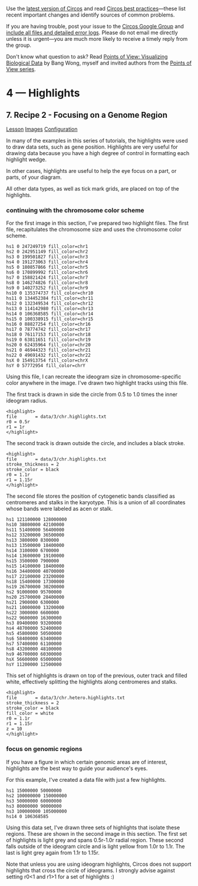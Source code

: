 Use the [latest version of Circos](/software/download/circos/) and read
[Circos best
practices](/documentation/tutorials/reference/best_practices/)—these list
recent important changes and identify sources of common problems.

If you are having trouble, post your issue to the [Circos Google
Group](https://groups.google.com/group/circos-data-visualization) and [include
all files and detailed error logs](/support/support/). Please do not email me
directly unless it is urgent—you are much more likely to receive a timely
reply from the group.

Don't know what question to ask? Read [Points of View: Visualizing Biological
Data](https://www.nature.com/nmeth/journal/v9/n12/full/nmeth.2258.html) by
Bang Wong, myself and invited authors from the [Points of View
series](https://mk.bcgsc.ca/pointsofview).

# 4 — Highlights

## 7\. Recipe 2 - Focusing on a Genome Region

[Lesson](/documentation/tutorials/highlights/recipe2/lesson)
[Images](/documentation/tutorials/highlights/recipe2/images)
[Configuration](/documentation/tutorials/highlights/recipe2/configuration)

In many of the examples in this series of tutorials, the highlights were used
to draw data sets, such as gene position. Highlights are very useful for
drawing data because you have a high degree of control in formatting each
highlight wedge.

In other cases, highlights are useful to help the eye focus on a part, or
parts, of your diagram.

All other data types, as well as tick mark grids, are placed on top of the
highlights.

### continuing with the chromosome color scheme

For the first image in this section, I've prepared two highlight files. The
first file, recapitulates the chromosome size and uses the chromosome color
scheme.

    
    
    hs1 0 247249719 fill_color=chr1
    hs2 0 242951149 fill_color=chr2
    hs3 0 199501827 fill_color=chr3
    hs4 0 191273063 fill_color=chr4
    hs5 0 180857866 fill_color=chr5
    hs6 0 170899992 fill_color=chr6
    hs7 0 158821424 fill_color=chr7
    hs8 0 146274826 fill_color=chr8
    hs9 0 140273252 fill_color=chr9
    hs10 0 135374737 fill_color=chr10
    hs11 0 134452384 fill_color=chr11
    hs12 0 132349534 fill_color=chr12
    hs13 0 114142980 fill_color=chr13
    hs14 0 106368585 fill_color=chr14
    hs15 0 100338915 fill_color=chr15
    hs16 0 88827254 fill_color=chr16
    hs17 0 78774742 fill_color=chr17
    hs18 0 76117153 fill_color=chr18
    hs19 0 63811651 fill_color=chr19
    hs20 0 62435964 fill_color=chr20
    hs21 0 46944323 fill_color=chr21
    hs22 0 49691432 fill_color=chr22
    hsX 0 154913754 fill_color=chrX
    hsY 0 57772954 fill_color=chrY
    

Using this file, I can recreate the ideogram size in chromosome-specific color
anywhere in the image. I've drawn two highlight tracks using this file.

The first track is drawn in side the circle from 0.5 to 1.0 times the inner
ideogram radius.

    
    
    <highlight>
    file       = data/3/chr.highlights.txt
    r0 = 0.5r
    r1 = 1r
    </highlight>
    

The second track is drawn outside the circle, and includes a black stroke.

    
    
    <highlight>
    file       = data/3/chr.highlights.txt
    stroke_thickness = 2
    stroke_color = black
    r0 = 1.1r
    r1 = 1.15r
    </highlight>
    

The second file stores the position of cytogenetic bands classified as
centromeres and stalks in the karyotype. This is a union of all coordinates
whose bands were labeled as acen or stalk.

    
    
    hs1 121100000 128000000
    hs10 38800000 42100000
    hs11 51400000 56400000
    hs12 33200000 36500000
    hs13 3800000 8300000
    hs13 13500000 18400000
    hs14 3100000 6700000
    hs14 13600000 19100000
    hs15 3500000 7900000
    hs15 14100000 18400000
    hs16 34400000 40700000
    hs17 22100000 23200000
    hs18 15400000 17300000
    hs19 26700000 30200000
    hs2 91000000 95700000
    hs20 25700000 28400000
    hs21 2900000 6300000
    hs21 10000000 13200000
    hs22 3000000 6600000
    hs22 9600000 16300000
    hs3 89400000 93200000
    hs4 48700000 52400000
    hs5 45800000 50500000
    hs6 58400000 63400000
    hs7 57400000 61100000
    hs8 43200000 48100000
    hs9 46700000 60300000
    hsX 56600000 65000000
    hsY 11200000 12500000
    

This set of highlights is drawn on top of the previous, outer track and filled
white, effectively splitting the highlights along centromeres and stalks.

    
    
    <highlight>
    file       = data/3/chr.hetero.highlights.txt
    stroke_thickness = 2
    stroke_color = black
    fill_color = white
    r0 = 1.1r
    r1 = 1.15r
    z = 10
    </highlight>
    

### focus on genomic regions

If you have a figure in which certain genomic areas are of interest,
highlights are the best way to guide your audience's eyes.

For this example, I've created a data file with just a few highlights.

    
    
    hs1 15000000 50000000
    hs2 100000000 150000000
    hs3 50000000 60000000
    hs3 80000000 90000000
    hs3 100000000 105000000
    hs14 0 106368585
    

Using this data set, I've drawn three sets of highlights that isolate these
regions. These are shown in the second image in this section. The first set of
highlights is light grey and spans 0.5r-1.0r radial region. These second falls
outside of the ideogram circle and is light yellow from 1.0r to 1.1r. The last
is light grey again from 1.1r to 1.15r.

Note that unless you are using ideogram highlights, Circos does not support
highlights that cross the circle of ideograms. I strongly advise against
setting r0<1 and r1>1 for a set of highlights :)

